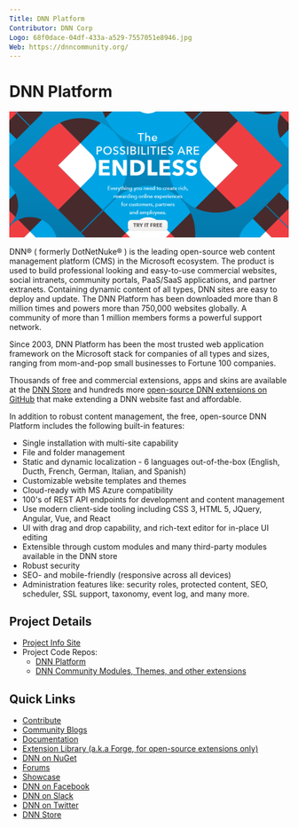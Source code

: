 ```yaml
---
Title: DNN Platform
Contributor: DNN Corp
Logo: 68f0dace-04df-433a-a529-7557051e8946.jpg
Web: https://dnncommunity.org/
---
```

# DNN Platform

![DNN Platform At A Glance](https://github.com/dnnsoftware/Dnn.Platform/raw/develop/dnnplatform.png)  

DNN® ( formerly DotNetNuke® ) is the leading open-source web content management platform (CMS) in the Microsoft ecosystem. The product is used to build professional looking and easy-to-use commercial websites, social intranets, community portals, PaaS/SaaS applications, and partner extranets. Containing dynamic content of all types, DNN sites are easy to deploy and update. The DNN Platform has been downloaded more than 8 million times and powers more than 750,000 websites globally. A community of more than 1 million members forms a powerful support network.  

Since 2003, DNN Platform has been the most trusted web application framework on the Microsoft stack for companies of all types and sizes, ranging from mom-and-pop small businesses to Fortune 100 companies.  

Thousands of free and commercial extensions, apps and skins are available at the [DNN Store](https://store.dnnsoftware.com/) and hundreds more [open-source DNN extensions on GitHub](https://github.com/topics/dnncms) that make extending a DNN website fast and affordable.  

In addition to robust content management, the free, open-source DNN Platform includes the following built-in features:  

* Single installation with multi-site capability  
* File and folder management  
* Static and dynamic localization - 6 languages out-of-the-box (English, Ducth, French, German, Italian, and Spanish)  
* Customizable website templates and themes  
* Cloud-ready with MS Azure compatibility  
* 100's of REST API endpoints for development and content management  
* Use modern client-side tooling including CSS 3, HTML 5, JQuery, Angular, Vue, and React  
* UI with drag and drop capability, and rich-text editor for in-place UI editing  
* Extensible through custom modules and many third-party modules available in the DNN store  
* Robust security  
* SEO- and mobile-friendly (responsive across all devices)  
* Administration features like: security roles, protected content, SEO, scheduler, SSL support, taxonomy, event log, and many more.  

## Project Details  

* [Project Info Site](https://dnncommunity.org/)  
* Project Code Repos:  
  * [DNN Platform](https://github.com/dnnsoftware/Dnn.Platform)  
  * [DNN Community Modules, Themes, and other extensions](https://github.com/dnncommunity)  

## Quick Links  

* [Contribute](https://github.com/dnnsoftware/Dnn.Platform/blob/development/CONTRIBUTING.md)  
* [Community Blogs](https://dnncommunity.org/blogs)  
* [Documentation](https://dnndocs.com/)  
* [Extension Library (a.k.a Forge, for open-source extensions only)](https://dnncommunity.org/Forge)  
* [DNN on NuGet](https://www.nuget.org/profiles/dotnetnuke)  
* [Forums](https://dnncommunity.org/forums)  
* [Showcase](https://dnncommunity.org/Showcase)  
* [DNN on Facebook](https://www.facebook.com/groups/dnnconnect)  
* [DNN on Slack](https://www.facebook.com/groups/dnnconnect)  
* [DNN on Twitter](https://twitter.com/dnnawareness)  
* [DNN Store](https://store.dnnsoftware.com/)  
